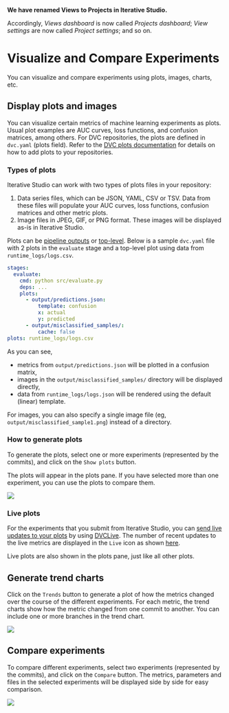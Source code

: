 <admon>

**We have renamed Views to Projects in Iterative Studio.**

Accordingly, _Views dashboard_ is now called _Projects dashboard_; _View
settings_ are now called _Project settings_; and so on.

</admon>

# Visualize and Compare Experiments

You can visualize and compare experiments using plots, images, charts, etc.

## Display plots and images

You can visualize certain metrics of machine learning experiments as plots.
Usual plot examples are AUC curves, loss functions, and confusion matrices,
among others. For DVC repositories, the plots are defined in `dvc.yaml` (plots
field). Refer to the [DVC plots documentation](/doc/command-reference/plots) for
details on how to add plots to your repositories.

### Types of plots

Iterative Studio can work with two types of plots files in your repository:

1. Data series files, which can be JSON, YAML, CSV or TSV. Data from these files
   will populate your AUC curves, loss functions, confusion matrices and other
   metric plots.
2. Image files in JPEG, GIF, or PNG format. These images will be displayed as-is
   in Iterative Studio.

Plots can be
[pipeline outputs](/doc/user-guide/experiment-management/visualizing-plots#plot-outputs)
or
[top-level](/doc/user-guide/experiment-management/visualizing-plots#top-level-plots).
Below is a sample `dvc.yaml` file with 2 plots in the `evaluate` stage and a
top-level plot using data from `runtime_logs/logs.csv`.

```yaml
stages:
  evaluate:
    cmd: python src/evaluate.py
    deps: ...
    plots:
      - output/predictions.json:
          template: confusion
          x: actual
          y: predicted
      - output/misclassified_samples/:
          cache: false
plots: runtime_logs/logs.csv
```

As you can see,

- metrics from `output/predictions.json` will be plotted in a confusion matrix,
- images in the `output/misclassified_samples/` directory will be displayed
  directly,
- data from `runtime_logs/logs.json` will be rendered using the default (linear)
  template.

For images, you can also specify a single image file (eg,
`output/misclassified_sample1.png`) instead of a directory.

### How to generate plots

To generate the plots, select one or more experiments (represented by the
commits), and click on the `Show plots` button.

The plots will appear in the plots pane. If you have selected more than one
experiment, you can use the plots to compare them.

![](https://static.iterative.ai/img/studio/plots.png)

### Live plots

For the experiments that you submit from Iterative Studio, you can [send live
updates to your plots][live-metrics-and-plots] by using [DVCLive]. The number of
recent updates to the live metrics are displayed in the `Live` icon as shown
[here](/doc/studio/user-guide/projects-and-experiments/explore-ml-experiments#git-history-and-live-metrics).

Live plots are also shown in the plots pane, just like all other plots.

## Generate trend charts

Click on the `Trends` button to generate a plot of how the metrics changed over
the course of the different experiments. For each metric, the trend charts show
how the metric changed from one commit to another. You can include one or more
branches in the trend chart.

![](https://static.iterative.ai/img/studio/trends.png)

## Compare experiments

To compare different experiments, select two experiments (represented by the
commits), and click on the `Compare` button. The metrics, parameters and files
in the selected experiments will be displayed side by side for easy comparison.

![](https://static.iterative.ai/img/studio/compare.png)

[live-metrics-and-plots]:
  /doc/studio/user-guide/projects-and-experiments/live-metrics-and-plots
[dvclive]: /doc/dvclive
